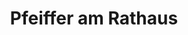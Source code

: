 ---
title: "Pfeiffer am Rathaus"
url: /wasserburg-am-inn/pfeiffer-am-rathaus/
shop: Raumausstattung
---